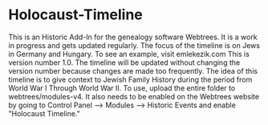 # Holocaust-Timeline
This is an Historic Add-In for the genealogy software Webtrees. 
It is a work in progress and gets updated regularly. 
The focus of the timeline is on Jews in Germany and Hungary. 
To see an example, visit emlekezik.com
This is version number 1.0. The timeline will be updated without changing the version number because changes are made too frequently.
The idea of this timeline is to give context to Jewish Family History during the period from World War I Through World War II.
To use, upload the entire folder to webtrees/modules-v4.
It also needs to be enabled on the Webtrees website by going to Control Panel --> Modules --> Historic Events and enable "Holocaust Timeline."
